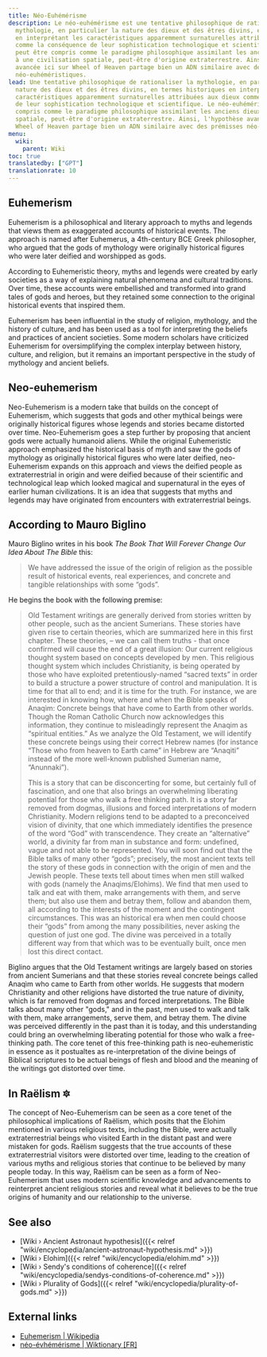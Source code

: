 ```yaml
---
title: Néo-Euhémérisme
description: Le néo-euhémérisme est une tentative philosophique de rationaliser la
  mythologie, en particulier la nature des dieux et des êtres divins, en termes historiques
  en interprétant les caractéristiques apparemment surnaturelles attribuées aux dieux
  comme la conséquence de leur sophistication technologique et scientifique. Le néo-euhémérisme
  peut être compris comme le paradigme philosophique assimilant les anciens dieux
  à une civilisation spatiale, peut-être d'origine extraterrestre. Ainsi, l'hypothèse
  avancée ici sur Wheel of Heaven partage bien un ADN similaire avec des prémisses
  néo-euhéméristiques.
lead: Une tentative philosophique de rationaliser la mythologie, en particulier la
  nature des dieux et des êtres divins, en termes historiques en interprétant les
  caractéristiques apparemment surnaturelles attribuées aux dieux comme la conséquence
  de leur sophistication technologique et scientifique. Le néo-euhémérisme peut être
  compris comme le paradigme philosophique assimilant les anciens dieux à une civilisation
  spatiale, peut-être d'origine extraterrestre. Ainsi, l'hypothèse avancée ici sur
  Wheel of Heaven partage bien un ADN similaire avec des prémisses néo-euhéméristiques.
menu:
  wiki:
    parent: Wiki
toc: true
translatedby: ["GPT"]
translationrate: 10
---
```


## Euhemerism

Euhemerism is a philosophical and literary approach to myths and legends that views them as exaggerated accounts of historical events. The approach is named after Euhemerus, a 4th-century BCE Greek philosopher, who argued that the gods of mythology were originally historical figures who were later deified and worshipped as gods.

According to Euhemeristic theory, myths and legends were created by early societies as a way of explaining natural phenomena and cultural traditions. Over time, these accounts were embellished and transformed into grand tales of gods and heroes, but they retained some connection to the original historical events that inspired them.

Euhemerism has been influential in the study of religion, mythology, and the history of culture, and has been used as a tool for interpreting the beliefs and practices of ancient societies. Some modern scholars have criticized Euhemerism for oversimplifying the complex interplay between history, culture, and religion, but it remains an important perspective in the study of mythology and ancient beliefs.

## Neo-euhemerism

Neo-Euhemerism is a modern take that builds on the concept of Euhemerism, which suggests that gods and other mythical beings were originally historical figures whose legends and stories became distorted over time. Neo-Euhemerism goes a step further by proposing that ancient gods were actually humanoid aliens. While the original Euhemeristic approach emphasized the historical basis of myth and saw the gods of mythology as originally historical figures who were later deified, neo-Euhemerism expands on this approach and views the deified people as extraterrestrial in origin and were deified because of their scientific and technological leap which looked magical and supernatural in the eyes of earlier human civilizations. It is an idea that suggests that myths and legends may have originated from encounters with extraterrestrial beings.

## According to Mauro Biglino

Mauro Biglino writes in his book _The Book That Will Forever Change Our Idea About The Bible_ this:

> We have addressed the issue of the origin of religion as the possible result of historical events, real experiences, and concrete and tangible relationships with some “gods”.

He begins the book with the following premise:

> Old Testament writings are generally derived from stories written by other people, such as the ancient Sumerians. These stories have given rise to certain theories, which are summarized here in this first chapter. These theories, – we can call them truths - that once confirmed will cause the end of a great illusion: Our current religious thought system based on concepts developed by men. This religious thought system which includes Christianity, is being operated by those who have exploited pretentiously-named “sacred texts” in order to build a structure a power structure of control and manipulation. It is time for that all to end; and it is time for the truth. For instance, we are interested in knowing how, where and when the Bible speaks of Anaqìm: Concrete beings that have come to Earth from other worlds. Though the Roman Catholic Church now acknowledges this information, they continue to misleadingly represent the Anaqim as “spiritual entities.” As we analyze the Old Testament, we will identify these concrete beings using their correct Hebrew names (for instance “Those who from heaven to Earth came” in Hebrew are “Anaqiti” instead of the more well-known published Sumerian name, “Anunnaki”).
>
> This is a story that can be disconcerting for some, but certainly full of fascination, and one that also brings an overwhelming liberating potential for those who walk a free thinking path. It is a story far removed from dogmas, illusions and forced interpretations of modern Christianity. Modern religions tend to be adapted to a preconceived vision of divinity, that one which immediately identifies the presence of the word “God” with transcendence. They create an “alternative” world, a divinity far from man in substance and form: undefined, vague and not able to be represented. You will soon find out that the Bible talks of many other “gods”; precisely, the most ancient texts tell the story of these gods in connection with the origin of men and the Jewish people. These texts tell about times when men still walked with gods (namely the Anaqìms/Elohìms). We find that men used to talk and eat with them, make arrangements with them, and serve them; but also use them and betray them, follow and abandon them, all according to the interests of the moment and the contingent circumstances. This was an historical era when men could choose their “gods” from among the many possibilities, never asking the question of just one god. The divine was perceived in a totally different way from that which was to be eventually built, once men lost this direct contact.

Biglino argues that the Old Testament writings are largely based on stories from ancient Sumerians and that these stories reveal concrete beings called Anaqìm who came to Earth from other worlds. He suggests that modern Christianity and other religions have distorted the true nature of divinity, which is far removed from dogmas and forced interpretations. The Bible talks about many other "gods," and in the past, men used to walk and talk with them, make arrangements, serve them, and betray them. The divine was perceived differently in the past than it is today, and this understanding could bring an overwhelming liberating potential for those who walk a free-thinking path. The core tenet of this free-thinking path is neo-euhemeristic in essence as it postualtes as re-interpretation of the divine beings of Biblical scriptures to be actual beings of flesh and blood and the meaning of the writings got distorted over time.

## In Raëlism 🔯

The concept of Neo-Euhemerism can be seen as a core tenet of the philosophical implications of Raëlism, which posits that the Elohim mentioned in various religious texts, including the Bible, were actually extraterrestrial beings who visited Earth in the distant past and were mistaken for gods. Raëlism suggests that the true accounts of these extraterrestrial visitors were distorted over time, leading to the creation of various myths and religious stories that continue to be believed by many people today. In this way, Raëlism can be seen as a form of Neo-Euhemerism that uses modern scientific knowledge and advancements to reinterpret ancient religious stories and reveal what it believes to be the true origins of humanity and our relationship to the universe.

## See also

- [Wiki › Ancient Astronaut hypothesis]({{< relref "wiki/encyclopedia/ancient-astronaut-hypothesis.md" >}})
- [Wiki › Elohim]({{< relref "wiki/encyclopedia/elohim.md" >}})
- [Wiki › Sendy\'s conditions of coherence]({{< relref "wiki/encyclopedia/sendys-conditions-of-coherence.md" >}})
- [Wiki › Plurality of Gods]({{< relref "wiki/encyclopedia/plurality-of-gods.md" >}})

## External links

- [Euhemerism | Wikipedia](https://en.wikipedia.org/wiki/Euhemerism)
- [néo-évhémérisme | Wiktionary \[FR\]](https://fr.wiktionary.org/wiki/n%C3%A9o-%C3%A9vh%C3%A9m%C3%A9risme)
